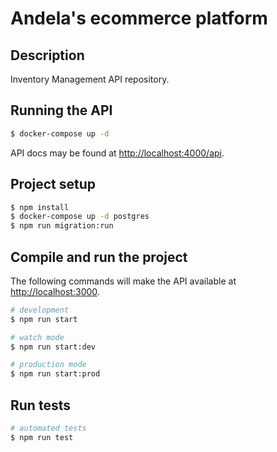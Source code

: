 # Andela\'s ecommerce platform

## Description

Inventory Management API repository.

## Running the API

```bash
$ docker-compose up -d
```

API docs may be found at [http://localhost:4000/api](http://localhost:4000/api).

## Project setup

```bash
$ npm install
$ docker-compose up -d postgres
$ npm run migration:run
```

## Compile and run the project

The following commands will make the API available at [http://localhost:3000](http://localhost:3000).

```bash
# development
$ npm run start

# watch mode
$ npm run start:dev

# production mode
$ npm run start:prod
```

## Run tests

```bash
# automated tests
$ npm run test
```
